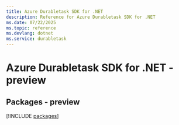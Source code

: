```yaml
---
title: Azure Durabletask SDK for .NET
description: Reference for Azure Durabletask SDK for .NET
ms.date: 07/22/2025
ms.topic: reference
ms.devlang: dotnet
ms.service: durabletask
---
```

# Azure Durabletask SDK for .NET - preview
## Packages - preview
[!INCLUDE [packages](durabletask-index.md)]